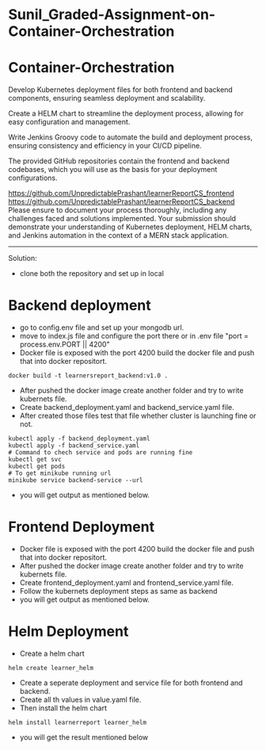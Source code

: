 # Sunil_Graded-Assignment-on-Container-Orchestration


# Container-Orchestration
Develop Kubernetes deployment files for both frontend and backend components, ensuring seamless deployment and scalability.

Create a HELM chart to streamline the deployment process, allowing for easy configuration and management.

Write Jenkins Groovy code to automate the build and deployment process, ensuring consistency and efficiency in your CI/CD pipeline.

The provided GitHub repositories contain the frontend and backend codebases, which you will use as the basis for your deployment configurations.

https://github.com/UnpredictablePrashant/learnerReportCS_frontend
https://github.com/UnpredictablePrashant/learnerReportCS_backend
Please ensure to document your process thoroughly, including any challenges faced and solutions implemented. Your submission should demonstrate your understanding of Kubernetes deployment, HELM charts, and Jenkins automation in the context of a MERN stack application.

-------------------------------------------------------------------------------
Solution:

* clone both the repository and set up in local 

# Backend deployment

* go to config.env file and set up your mongodb url.
* move to index.js file and configure the port there or in .env file "port = process.env.PORT || 4200" 
* Docker file is exposed with the port 4200 build the docker file and push that into docker repositort.
```
docker build -t learnersreport_backend:v1.0 .
```
* After pushed the docker image create another folder and try to write kubernets file.
* Create backend_deployment.yaml and backend_service.yaml file.
* After created those files test that file whether cluster is launching fine or not.
```
kubectl apply -f backend_deployment.yaml
kubectl apply -f backend_service.yaml
# Command to chech service and pods are running fine
kubectl get svc
kubectl get pods
# To get minikube running url
minikube service backend-service --url 
```
* you will get output as mentioned below.


# Frontend Deployment

* Docker file is exposed with the port 4200 build the docker file and push that into docker repositort.
* After pushed the docker image create another folder and try to write kubernets file.
* Create frontend_deployment.yaml and frontend_service.yaml file.
* Follow the kubernets deployment steps as same as backend
* you will get output as mentioned below.


# Helm Deployment 

* Create a helm chart 
```
helm create learner_helm 
```
* Create a seperate deployment and service file for both frontend and backend.
* Create all th values in value.yaml file.
* Then install the helm chart 
```
helm install learnerreport learner_helm
```
* you will get the result mentioned below

